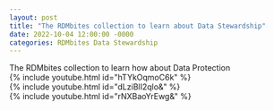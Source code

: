 ```yaml
---
layout: post
title: "The RDMbites collection to learn about Data Stewardship"
date: 2022-10-04 12:00:00 -0000
categories: RDMbites Data Stewardship
---
```

The RDMbites collection to learn how  about Data Protection
<br />
{% include youtube.html id="hTYkOqmoC6k" %}
<br />
{% include youtube.html id="dLziBlI2qlo&" %}
<br />
{% include youtube.html id="rNXBaoYrEwg&" %}
